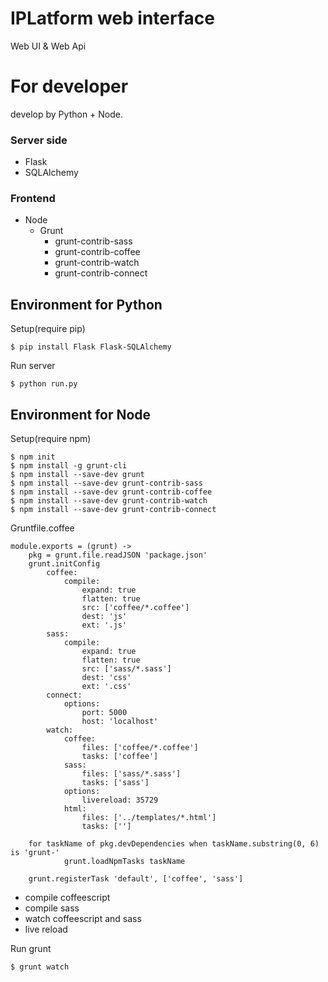 # IPLatform web interface

Web UI & Web Api

# For developer

develop by Python + Node.

### Server side

* Flask
* SQLAlchemy

### Frontend

* Node
  * Grunt
    * grunt-contrib-sass
	* grunt-contrib-coffee
	* grunt-contrib-watch
	* grunt-contrib-connect

## Environment for Python

Setup(require pip)

    $ pip install Flask Flask-SQLAlchemy

Run server

    $ python run.py

## Environment for Node

Setup(require npm)

    $ npm init
	$ npm install -g grunt-cli
	$ npm install --save-dev grunt
	$ npm install --save-dev grunt-contrib-sass
	$ npm install --save-dev grunt-contrib-coffee
	$ npm install --save-dev grunt-contrib-watch
	$ npm install --save-dev grunt-contrib-connect

Gruntfile.coffee

	module.exports = (grunt) ->
	    pkg = grunt.file.readJSON 'package.json'
	    grunt.initConfig
	        coffee:
	            compile:
	                expand: true
	                flatten: true
	                src: ['coffee/*.coffee']
	                dest: 'js'
	                ext: '.js'
	        sass:
	            compile:
	                expand: true
	                flatten: true
	                src: ['sass/*.sass']
	                dest: 'css'
	                ext: '.css'
	        connect:
	            options:
	                port: 5000
	                host: 'localhost'
	        watch:
	            coffee:
	                files: ['coffee/*.coffee']
	                tasks: ['coffee']
	            sass:
	                files: ['sass/*.sass']
	                tasks: ['sass']
	            options:
	                livereload: 35729
	            html:
	                files: ['../templates/*.html']
	                tasks: ['']
	    
	    for taskName of pkg.devDependencies when taskName.substring(0, 6) is 'grunt-'
	            grunt.loadNpmTasks taskName
	
	    grunt.registerTask 'default', ['coffee', 'sass']

* compile coffeescript
* compile sass
* watch coffeescript and sass
* live reload

Run grunt

    $ grunt watch
